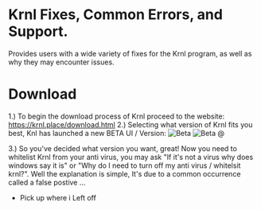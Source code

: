 # Krnl Fixes, Common Errors, and Support.
Provides users with a wide variety of fixes for the Krnl program, as well as why they may encounter issues. 

# Download
1.) To begin the download process of Krnl proceed to the website: https://krnl.place/download.html
2.) Selecting what version of Krnl fits you best, Knl has launched a new BETA UI / Version:
![Beta](https://user-images.githubusercontent.com/85142651/187036683-5a1944f4-cb2e-47da-9751-3defbc575fab.PNG)
![Beta @](https://user-images.githubusercontent.com/85142651/187036696-11694315-951e-4d26-bf6d-d584c99e766a.png)

3.) So you've decided what version you want, great! Now you need to whitelist Krnl from your anti virus, you may ask "If it's not a virus why does windows say it is" or "Why do I need to turn off my anti virus / whitelsit krnl?". Well the explanation is simple, It's due to a common occurrence called a false postive ...

- Pick up where i Left off
